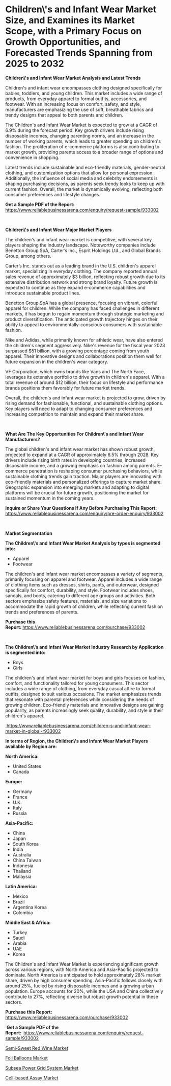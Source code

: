 <p><h1>Children\'s and Infant Wear Market Size, and Examines its Market Scope, with a Primary Focus on Growth Opportunities, and Forecasted Trends Spanning from 2025 to 2032</h1></p><p><strong>Children\'s and Infant Wear Market Analysis and Latest Trends</strong></p>
<p><p>Children's and infant wear encompasses clothing designed specifically for babies, toddlers, and young children. This market includes a wide range of products, from everyday apparel to formal outfits, accessories, and footwear. With an increasing focus on comfort, safety, and style, manufacturers are emphasizing the use of soft, breathable fabrics and trendy designs that appeal to both parents and children.</p><p>The Children's and Infant Wear Market is expected to grow at a CAGR of 6.9% during the forecast period. Key growth drivers include rising disposable incomes, changing parenting norms, and an increase in the number of working parents, which leads to greater spending on children's fashion. The proliferation of e-commerce platforms is also contributing to market growth, providing parents access to a broader range of options and convenience in shopping.</p><p>Latest trends include sustainable and eco-friendly materials, gender-neutral clothing, and customization options that allow for personal expression. Additionally, the influence of social media and celebrity endorsements is shaping purchasing decisions, as parents seek trendy looks to keep up with current fashion. Overall, the market is dynamically evolving, reflecting both consumer preferences and lifestyle changes.</p></p>
<p><strong>Get a Sample PDF of the Report:&nbsp;</strong> <a href="https://www.reliablebusinessarena.com/enquiry/request-sample/933002?utm_campaign=2095&utm_medium=2&utm_source=Github&utm_content=ia&utm_term=21032025&utm_id=childrens-and-infant-wear">https://www.reliablebusinessarena.com/enquiry/request-sample/933002</a></p>
<p>&nbsp;</p>
<p><strong>Children\'s and Infant Wear Major Market Players</strong></p>
<p><p>The children's and infant wear market is competitive, with several key players shaping the industry landscape. Noteworthy companies include Benetton Group SpA, Carter’s Inc., Esprit Holdings Ltd., and Global Brands Group, among others. </p><p>Carter’s Inc. stands out as a leading brand in the U.S. children's apparel market, specializing in everyday clothing. The company reported annual sales revenue of approximately $3 billion, reflecting robust growth due to its extensive distribution network and strong brand loyalty. Future growth is expected to continue as they expand e-commerce capabilities and introduce sustainable product lines.</p><p>Benetton Group SpA has a global presence, focusing on vibrant, colorful apparel for children. While the company has faced challenges in different markets, it has begun to regain momentum through strategic marketing and product diversification. The anticipated growth trajectory hinges on their ability to appeal to environmentally-conscious consumers with sustainable fashion.</p><p>Nike and Adidas, while primarily known for athletic wear, have also entered the children's segment aggressively. Nike's revenue for the fiscal year 2023 surpassed $51 billion, with a growing percentage coming from youth apparel. Their innovative designs and collaborations position them well for future expansion in the children's wear category.</p><p>VF Corporation, which owns brands like Vans and The North Face, leverages its extensive portfolio to drive growth in children's apparel. With a total revenue of around $12 billion, their focus on lifestyle and performance brands positions them favorably for future market trends.</p><p>Overall, the children's and infant wear market is projected to grow, driven by rising demand for fashionable, functional, and sustainable clothing options. Key players will need to adapt to changing consumer preferences and increasing competition to maintain and expand their market share.</p></p>
<p>&nbsp;</p>
<p><strong>What Are The Key Opportunities For Children\'s and Infant Wear Manufacturers?</strong></p>
<p><p>The global children's and infant wear market has shown robust growth, projected to expand at a CAGR of approximately 6.5% through 2028. Key drivers include rising birth rates in developing countries, increased disposable income, and a growing emphasis on fashion among parents. E-commerce penetration is reshaping consumer purchasing behaviors, while sustainable clothing trends gain traction. Major players are innovating with eco-friendly materials and personalized offerings to capture market share. Geographic expansion into emerging markets and adapting to digital platforms will be crucial for future growth, positioning the market for sustained momentum in the coming years.</p></p>
<p><strong>Inquire or Share Your Questions If Any Before Purchasing This Report:</strong> <a href="https://www.reliablebusinessarena.com/enquiry/pre-order-enquiry/933002?utm_campaign=2095&utm_medium=2&utm_source=Github&utm_content=ia&utm_term=21032025&utm_id=childrens-and-infant-wear">https://www.reliablebusinessarena.com/enquiry/pre-order-enquiry/933002</a></p>
<p>&nbsp;</p>
<p><strong>Market Segmentation</strong></p>
<p><strong>The Children\'s and Infant Wear Market Analysis by types is segmented into:</strong></p>
<p><ul><li>Apparel</li><li>Footwear</li></ul></p>
<p><p>The children's and infant wear market encompasses a variety of segments, primarily focusing on apparel and footwear. Apparel includes a wide range of clothing items such as dresses, shirts, pants, and outerwear, designed specifically for comfort, durability, and style. Footwear includes shoes, sandals, and boots, catering to different age groups and activities. Both sectors emphasize safety features, materials, and size variations to accommodate the rapid growth of children, while reflecting current fashion trends and preferences of parents.</p></p>
<p><strong>Purchase this Report:&nbsp;</strong><a href="https://www.reliablebusinessarena.com/purchase/933002?utm_campaign=2095&utm_medium=2&utm_source=Github&utm_content=ia&utm_term=21032025&utm_id=childrens-and-infant-wear">https://www.reliablebusinessarena.com/purchase/933002</a></p>
<p>&nbsp;</p>
<p><strong>The Children\'s and Infant Wear Market Industry Research by Application is segmented into:</strong></p>
<p><ul><li>Boys</li><li>Girls</li></ul></p>
<p><p>The children's and infant wear market for boys and girls focuses on fashion, comfort, and functionality tailored for young consumers. This sector includes a wide range of clothing, from everyday casual attire to formal outfits, designed to suit various occasions. The market emphasizes trends that resonate with parental preferences while considering the needs of growing children. Eco-friendly materials and innovative designs are gaining popularity, as parents increasingly seek quality, durability, and style in their children's apparel.</p></p>
<p><a href="https://www.reliablebusinessarena.com/children-s-and-infant-wear-market-in-global-r933002?utm_campaign=2095&utm_medium=2&utm_source=Github&utm_content=ia&utm_term=21032025&utm_id=childrens-and-infant-wear">&nbsp;https://www.reliablebusinessarena.com/children-s-and-infant-wear-market-in-global-r933002</a></p>
<p><strong>In terms of Region, the Children\'s and Infant Wear Market Players available by Region are:</strong></p>
<p>
    <p> <strong> North America: </strong>
        <ul>
            <li>United States</li>
            <li>Canada</li>
        </ul>
        </p> 
    <p> <strong> Europe: </strong>
        <ul>
            <li>Germany</li>
            <li>France</li>
            <li>U.K.</li>
            <li>Italy</li>
            <li>Russia</li>
        </ul>
        </p> 
    <p> <strong> Asia-Pacific: </strong>
        <ul>
            <li>China</li>
            <li>Japan</li>
            <li>South Korea</li>
            <li>India</li>
            <li>Australia</li>
            <li>China Taiwan</li>
            <li>Indonesia</li>
            <li>Thailand</li>
            <li>Malaysia</li>
        </ul>
        </p> 
    <p> <strong> Latin America: </strong>
        <ul>
            <li>Mexico</li>
            <li>Brazil</li>
            <li>Argentina Korea</li>
            <li>Colombia</li>
        </ul>
        </p> 
    <p> <strong> Middle East & Africa: </strong>
        <ul>
            <li>Turkey</li>
            <li>Saudi</li>
            <li>Arabia</li>
            <li>UAE</li>
            <li>Korea</li>
        </ul>
    </p>
    </p>
<p><p>The Children's and Infant Wear Market is experiencing significant growth across various regions, with North America and Asia-Pacific projected to dominate. North America is anticipated to hold approximately 28% market share, driven by high consumer spending. Asia-Pacific follows closely with around 25%, fueled by rising disposable incomes and a growing urban population. Europe accounts for 20%, while the USA and China collectively contribute to 27%, reflecting diverse but robust growth potential in these sectors.</p></p>
<p><strong>Purchase this Report: </strong><a href="https://www.reliablebusinessarena.com/purchase/933002?utm_campaign=2095&utm_medium=2&utm_source=Github&utm_content=ia&utm_term=21032025&utm_id=childrens-and-infant-wear">https://www.reliablebusinessarena.com/purchase/933002</a></p>
<p>&nbsp;<strong>Get a Sample PDF of the Report:&nbsp;&nbsp;</strong><a href="https://www.reliablebusinessarena.com/enquiry/request-sample/933002?utm_campaign=2095&utm_medium=2&utm_source=Github&utm_content=ia&utm_term=21032025&utm_id=childrens-and-infant-wear">https://www.reliablebusinessarena.com/enquiry/request-sample/933002</a></p>
<p><strong></strong></p>
<p><p><a href="https://github.com/bauldlimle6h/Market-Research-Report-List-1/blob/main/semi-sweet-red-wine-market.md?utm_campaign=2095&utm_medium=2&utm_source=Github&utm_content=ia&utm_term=21032025&utm_id=childrens-and-infant-wear">Semi-Sweet Red Wine Market</a></p><p><a href="https://github.com/sternymkere4/Market-Research-Report-List-1/blob/main/foil-balloons-market.md?utm_campaign=2095&utm_medium=2&utm_source=Github&utm_content=ia&utm_term=21032025&utm_id=childrens-and-infant-wear">Foil Balloons Market</a></p><p><a href="https://github.com/buseknoden2b/Market-Research-Report-List-1/blob/main/subsea-power-grid-system-market.md?utm_campaign=2095&utm_medium=2&utm_source=Github&utm_content=ia&utm_term=21032025&utm_id=childrens-and-infant-wear">Subsea Power Grid System Market</a></p><p><a href="https://github.com/heinslakey2x/Market-Research-Report-List-1/blob/main/cell-based-assay-market.md?utm_campaign=2095&utm_medium=2&utm_source=Github&utm_content=ia&utm_term=21032025&utm_id=childrens-and-infant-wear">Cell-based Assay Market</a></p></p>